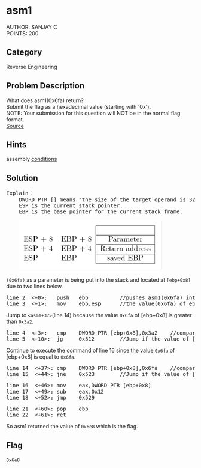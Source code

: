 <h1>asm1</h1>
AUTHOR: SANJAY C<br>
POINTS: 200

<h2>Category</h2>
Reverse Engineering

<h2>Problem Description</h2>
What does asm1(0x6fa) return?<br>
Submit the flag as a hexadecimal value (starting with '0x').<br>
NOTE: Your submission for this question will NOT be in the normal flag format.<br>
<a href="https://github.com/laiyutong/picoCTF_2019_writeup/blob/main/Reverse%20Engineering/asm1/test.S">Source</a>


<h2>Hints</h2>
assembly <a href="https://www.tutorialspoint.com/assembly_programming/assembly_conditions.htm">conditions</a>

<h2>Solution</h2>
<pre class="text">
Explain：
    DWORD PTR [] means "the size of the target operand is 32 bits"
    ESP is the current stack pointer.
    EBP is the base pointer for the current stack frame.<br>
    <img src="https://github.com/laiyutong/picoCTF_2019_writeup/blob/main/Reverse%20Engineering/asm1/EBP%26ESP.png" alt="EBP&ESP">
</pre>

<code>(0x6fa)</code> as a parameter is being put into the stack and located at <code>[ebp+0x8]</code> due to two lines below.<br>

<pre class="text">
line 2  <+0>:	push   ebp          //pushes asm1(0x6fa) into ebp
line 3  <+1>:	mov    ebp,esp      //the value(0x6fa) of ebp is moved into esp
</pre>

Jump to <code><asm1+37></code>(line 14) because the value <code>0x6fa</code> of [ebp+0x8] is greater than <code>0x3a2</code>.
<pre class="text">
line 4  <+3>:	cmp    DWORD PTR [ebp+0x8],0x3a2    //compare the value of [ebp+0x8] and 0x3a2
line 5  <+10>:	jg     0x512 <asm1+37>       //Jump if the value of [ebp+0x8] Greater than 0x3a2
</pre>

Continue to execute the command of line 16 since the value <code>0x6fa</code> of [ebp+0x8] is equal to  <code>0x6fa</code>.
<pre class="text">
line 14  <+37>:	cmp    DWORD PTR [ebp+0x8],0x6fa    //compare the value of [ebp+0x8] and 0x6fa
line 15  <+44>:	jne    0x523 <asm1+54>       //Jump if the value of [ebp+0x8] not equal to 0x6fa
</pre>

<pre class="text">
line 16  <+46>:	mov    eax,DWORD PTR [ebp+0x8]
line 17  <+49>:	sub    eax,0x12
line 18  <+52>:	jmp    0x529 <asm1+60>
</pre>

<pre class="text">
line 21  <+60>:	pop    ebp
line 22  <+61>:	ret 
</pre>
So asm1 returned the value of <code>0x6e8</code> which is the flag.


<h2>Flag</h2>
<code>0x6e8</code>
